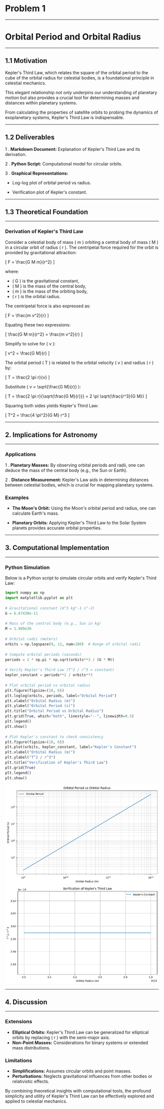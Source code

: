 # Problem 1
---
# Orbital Period and Orbital Radius
---
## 1.1 Motivation
Kepler's Third Law, which relates the square of the orbital period to the cube of the orbital radius for celestial bodies, is a foundational principle in celestial mechanics. 

This elegant relationship not only underpins our understanding of planetary motion but also provides a crucial tool for determining masses and distances within planetary systems. 

From calculating the properties of satellite orbits to probing the dynamics of exoplanetary systems, Kepler's Third Law is indispensable.

---

## 1.2 Deliverables
1 . **Markdown Document:** Explanation of Kepler's Third Law and its derivation.

2 . **Python Script:** Computational model for circular orbits.

3 . **Graphical Representations:**

 - Log-log plot of orbital period vs radius.
 
 - Verification plot of Kepler's constant.

---

## 1.3 Theoretical Foundation

---

### Derivation of Kepler's Third Law
Consider a celestial body of mass \( m \) orbiting a central body of mass \( M \) in a circular orbit of radius \( r \). The centripetal force required for the orbit is provided by gravitational attraction:

\[
F = \frac{G M m}{r^2}
\]

where:
- \( G \) is the gravitational constant,
- \( M \) is the mass of the central body,
- \( m \) is the mass of the orbiting body,
- \( r \) is the orbital radius.

The centripetal force is also expressed as:

\[
F = \frac{m v^2}{r}
\]

Equating these two expressions:

\[
\frac{G M m}{r^2} = \frac{m v^2}{r}
\]

Simplify to solve for \( v \):

\[
v^2 = \frac{G M}{r}
\]

The orbital period \( T \) is related to the orbital velocity \( v \) and radius \( r \) by:

\[
T = \frac{2 \pi r}{v}
\]

Substitute \( v = \sqrt{\frac{G M}{r}} \):

\[
T = \frac{2 \pi r}{\sqrt{\frac{G M}{r}}} = 2 \pi \sqrt{\frac{r^3}{G M}}
\]

Squaring both sides yields Kepler's Third Law:

\[
T^2 = \frac{4 \pi^2}{G M} r^3
\]

---

## 2. Implications for Astronomy

---

### Applications
1 . **Planetary Masses:** By observing orbital periods and radii, one can deduce the mass of the central body (e.g., the Sun or Earth).

2 . **Distance Measurement:** Kepler's Law aids in determining distances between celestial bodies, which is crucial for mapping planetary systems.

### Examples

- **The Moon's Orbit:** Using the Moon's orbital period and radius, one can calculate Earth's mass.

- **Planetary Orbits:** Applying Kepler's Third Law to the Solar System planets provides accurate orbital properties.

---

## 3. Computational Implementation

---

### Python Simulation
Below is a Python script to simulate circular orbits and verify Kepler's Third Law:

```python
import numpy as np
import matplotlib.pyplot as plt

# Gravitational constant (m^3 kg^-1 s^-2)
G = 6.67430e-11

# Mass of the central body (e.g., Sun in kg)
M = 1.989e30

# Orbital radii (meters)
orbits = np.logspace(9, 12, num=100)  # Range of orbital radii

# Compute orbital periods (seconds)
periods = 2 * np.pi * np.sqrt(orbits**3 / (G * M))

# Verify Kepler's Third Law (T^2 / r^3 = constant)
kepler_constant = periods**2 / orbits**3

# Plot orbital period vs orbital radius
plt.figure(figsize=(10, 6))
plt.loglog(orbits, periods, label="Orbital Period")
plt.xlabel("Orbital Radius (m)")
plt.ylabel("Orbital Period (s)")
plt.title("Orbital Period vs Orbital Radius")
plt.grid(True, which="both", linestyle="--", linewidth=0.5)
plt.legend()
plt.show()

# Plot Kepler's constant to check consistency
plt.figure(figsize=(10, 6))
plt.plot(orbits, kepler_constant, label="Kepler's Constant")
plt.xlabel("Orbital Radius (m)")
plt.ylabel("T^2 / r^3")
plt.title("Verification of Kepler's Third Law")
plt.grid(True)
plt.legend()
plt.show()
```

![Alt text](image.png)
![Alt text](image-2.png)

---

## 4. Discussion
---

### Extensions
- **Elliptical Orbits:** Kepler's Third Law can be generalized for elliptical orbits by replacing \( r \) with the semi-major axis.
- **Non-Point Masses:** Considerations for binary systems or extended mass distributions.

### Limitations
- **Simplifications:** Assumes circular orbits and point masses.
- **Perturbations:** Neglects gravitational influences from other bodies or relativistic effects.

By combining theoretical insights with computational tools, the profound simplicity and utility of Kepler's Third Law can be effectively explored and applied to celestial mechanics.

